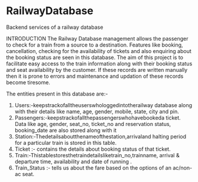 # RailwayDatabase
Backend services of a railway database 

INTRODUCTION
The Railway Database management allows the passenger to check for a train from a source to a destination. Features like booking, cancellation, checking for the availability of tickets and also enquiring about the booking status are seen in this database.
The aim of this project is to facilitate easy access to the train information along with their booking status and seat availability by the customer. If these records are written manually then it is prone to errors and maintenance and updation of these records become tiresome.

The entities present in this database are:-
1. Users​:-keepstrackofalltheuserswhologgedintotherailway
database along with their details like name, age, gender, mobile,
state, city and pin.
2. Passengers​:-keepstrackofallthepassengerswhohavebookeda
ticket. Data like age, gender, seat_no, ticket_no and reservation status, booking_date are also stored along with it
3. Station​:-Thedetailsaboutthenameofthestation,arrivaland halting period for a particular train is stored in this table.
4. Ticket​ :- contains the details about booking status of that ticket.
5. Train​:-Thistablestoresthetraindetailsliketrain_no,trainname,
arrival & departure time, availability and date of running .
6. Train_Status​ :- tells us about the fare based on the options of an
ac/non-ac seat.
